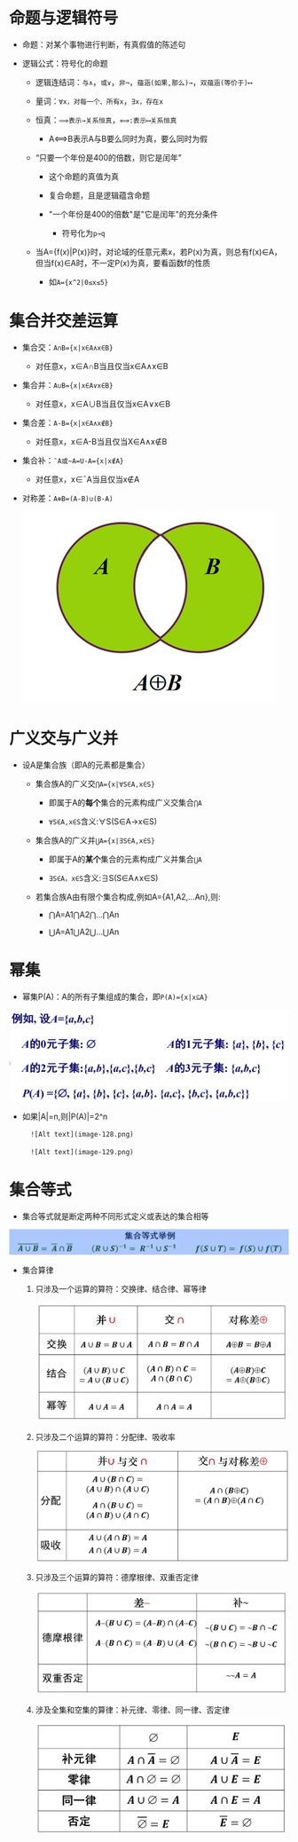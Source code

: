 # 命题与逻辑符号
* 命题：对某个事物进行判断，有真假值的陈述句

* 逻辑公式：符号化的命题
    * 逻辑连结词：`与∧`，`或∨`，`非¬`，`蕴涵(如果,那么)→`，`双蕴涵(等价于)⟷`

    * 量词：`∀x，对每一个、所有x`，`∃x，存在x`
    
    * 恒真：`⟹表示→关系恒真`，`⟺:表示⟷关系恒真`
        * A⟺B表示A与B要么同时为真，要么同时为假
    
    * “只要一个年份是400的倍数，则它是闰年”
        * 这个命题的真值为真
    
        * 复合命题，且是逻辑蕴含命题
    
        * "一个年份是400的倍数"是"它是闰年"的充分条件
            * 符号化为`p→q`
    
    * 当A={f(x)|P(x)}时，对论域的任意元素x，若P(x)为真，则总有f(x)∈A，但当f(x)∈A时，不一定P(x)为真，要看函数f的性质
        * 如`A={x^2|0≤x≤5}`

# 集合并交差运算
* 集合交：`A∩B={x|x∈A∧x∈B}`
    * 对任意x，x∈A∩B当且仅当x∈A∧x∈B

* 集合并：`A∪B={x|x∈A∨x∈B}`
    * 对任意x，x∈A∪B当且仅当x∈A∨x∈B

* 集合差：`A-B={x|x∈A∧x∉B}`
    * 对任意x，x∈A-B当且仅当X∈A∧x∉B

* 集合补：`¯A或~A=U-A={x|x∉A}`
    * 对任意x，x∈¯A当且仅当x∉A

* 对称差：`A⊕B=(A-B)∪(B-A)`

    ![Alt text](image-126.png)    

# 广义交与广义并
* 设A是集合族（即A的元素都是集合）
    * 集合族A的广义交`⋂A={x|∀S∈A,x∈S}`
        * 即属于A的**每个**集合的元素构成广义交集合`⋂A`

        * `∀S∈A,x∈S`含义:∀S(S∈A→x∈S)
    
    * 集合族A的广义并`⋃A={x|∃S∈A,x∈S}`
        * 即属于A的**某个**集合的元素构成广义并集合`⋃A`
    
        * `∃S∈A，x∈S`含义:∃S(S∈A∧x∈S)
    
    * 若集合族A由有限个集合构成,例如A={A1,A2,...An},则:
        * ⋂A=A1⋂A2⋂...⋂An
    
        * ⋃A=A1⋃A2⋃...⋃An

# 幂集
* 幂集P(A)：A的所有子集组成的集合，即`P(A)={x|x⊆A}`

![Alt text](image-127.png)    

* 如果|A|=n,则|P(A)|=2^n

        ![Alt text](image-128.png)    

        ![Alt text](image-129.png)    

# 集合等式
* 集合等式就是断定两种不同形式定义或表达的集合相等

![Alt text](image-130.png)    

* 集合算律
    1. 只涉及一个运算的算符：交换律、结合律、幂等律

        ![Alt text](image-131.png)    

    2. 只涉及二个运算的算符：分配律、吸收率

        ![Alt text](image-132.png)    

    3. 只涉及三个运算的算符：德摩根律、双重否定律

        ![Alt text](image-133.png)    

    4. 涉及全集和空集的算律：补元律、零律、同一律、否定律

        ![Alt text](image-134.png)    
